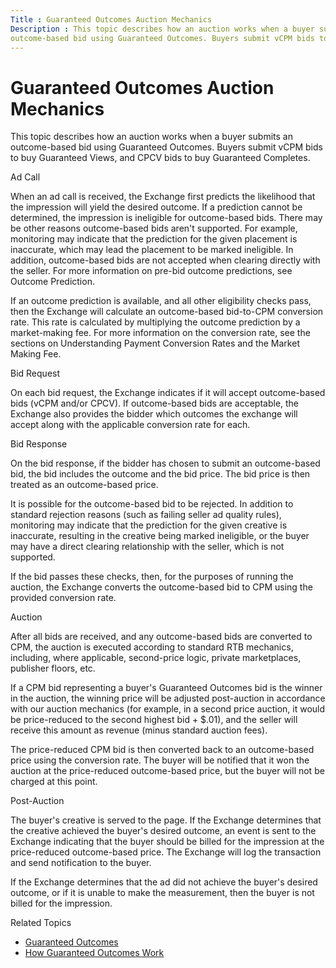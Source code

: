 ```yaml
---
Title : Guaranteed Outcomes Auction Mechanics
Description : This topic describes how an auction works when a buyer submits an
outcome-based bid using Guaranteed Outcomes. Buyers submit vCPM bids to
---
```



# Guaranteed Outcomes Auction Mechanics



This topic describes how an auction works when a buyer submits an
outcome-based bid using Guaranteed Outcomes. Buyers submit vCPM bids to
buy Guaranteed Views, and CPCV bids to buy Guaranteed Completes.

Ad Call

When an ad call is received, the Exchange first predicts the likelihood
that the impression will yield the desired outcome. If a prediction
cannot be determined, the impression is ineligible for outcome-based
bids. There may be other reasons outcome-based bids aren't supported.
For example, monitoring may indicate that the prediction for the given
placement is inaccurate, which may lead the placement to be marked
ineligible. In addition, outcome-based bids are not accepted when
clearing directly with the seller. For more information on pre-bid
outcome predictions, see Outcome Prediction.

If an outcome prediction is available, and all other eligibility checks
pass, then the Exchange will calculate an outcome-based bid-to-CPM
conversion rate. This rate is calculated by multiplying the outcome
prediction by a market-making fee. For more information on the
conversion rate, see the sections on Understanding Payment Conversion
Rates and the Market Making Fee.

Bid Request

On each bid request, the Exchange indicates if it will accept
outcome-based bids (vCPM and/or CPCV). If outcome-based bids are
acceptable, the Exchange also provides the bidder which outcomes the
exchange will accept along with the applicable conversion rate for each.

Bid Response

On the bid response, if the bidder has chosen to submit an outcome-based
bid, the bid includes the outcome and the bid price. The bid price is
then treated as an outcome-based price.

It is possible for the outcome-based bid to be rejected. In addition to
standard rejection reasons (such as failing seller ad quality rules),
monitoring may indicate that the prediction for the given creative is
inaccurate, resulting in the creative being marked ineligible, or the
buyer may have a direct clearing relationship with the seller, which is
not supported.

If the bid passes these checks, then, for the purposes of running the
auction, the Exchange converts the outcome-based bid to CPM using the
provided conversion rate.

Auction

After all bids are received, and any outcome-based bids are converted to
CPM, the auction is executed according to standard RTB mechanics,
including, where applicable, second-price logic, private marketplaces,
publisher floors, etc.

If a CPM bid representing a buyer's Guaranteed Outcomes bid is the
winner in the auction, the winning price will be adjusted post-auction
in accordance with our auction mechanics (for example, in a second price
auction, it would be price-reduced to the second highest bid + $.01),
and the seller will receive this amount as revenue (minus standard
auction fees).

The price-reduced CPM bid is then converted back to an outcome-based
price using the conversion rate. The buyer will be notified that it won
the auction at the price-reduced outcome-based price, but the buyer will
not be charged at this point.

Post-Auction

The buyer's creative is served to the page. If the Exchange determines
that the creative achieved the buyer's desired outcome, an event is sent
to the Exchange indicating that the buyer should be billed for the
impression at the price-reduced outcome-based price. The Exchange will
log the transaction and send notification to the buyer.

If the Exchange determines that the ad did not achieve the buyer's
desired outcome, or if it is unable to make the measurement, then the
buyer is not billed for the impression.

Related Topics

- <a href="guaranteed-outcomes.html" class="xref">Guaranteed Outcomes</a>
- <a href="how-guaranteed-outcomes-work.html" class="xref">How Guaranteed
  Outcomes Work</a>




